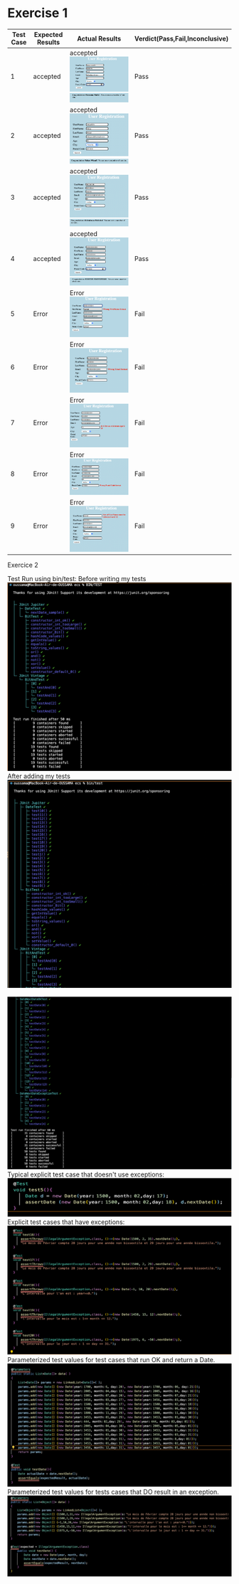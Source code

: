 # Exercise 1
| Test Case  | Expected Results   | Actual Results  | Verdict(Pass,Fail,Inconclusive)  |   
|------|------|------|------|
|  1 | accepted  | accepted <br> ![image](Images/Oussama_1.png) <br> ![image](Images/Oussama_2.png)| Pass   |   |
|  2 | accepted  | accepted <br> ![image](Images/Yahya_1.png) <br> ![image](Images/Yahya_2.png)| Pass   |   |
|  3 | accepted  | accepted <br> ![image](Images/Abdou_1.png) <br> ![image](Images/Abdou_2.png)| Pass   |   |
|  4 | accepted  | accepted <br> ![image](Images/XXXXXX_1.png) <br> ![image](Images/XXXXXX_2.png)| Pass   |   |
|  5 | Error  | Error <br> ![image](Images/Error_1.png) <br> | Fail   |   |
|  6 | Error  | Error <br> ![image](Images/Error_2.png) <br> | Fail   |   |
|  7 | Error  | Error <br> ![image](Images/Error_3.png) <br> | Fail   |   |
|  8 | Error  | Error <br> ![image](Images/Error_4.png) <br> | Fail   |   |
|  9 | Error  | Error <br> ![image](Images/Error_5.png) <br> | Fail   |   |

Exercice 2

Test Run using bin/test:
Before writing my tests
 <br> ![image](Images/one.png) <br>
After adding my tests
 <br> ![image](Images/two.png) <br>
  <br> ![image](Images/three.png) <br>
Typical explicit test case that doesn't use exceptions:
 <br> ![image](Images/Six.png) <br>
Explicit test cases that have exceptions:
  <br> ![image](Images/Seven.png) <br>
Parameterized test values for test cases that run OK and return a Date.
 <br> ![image](Images/four.png) <br>
Parameterized test values for tests cases that DO result in an exception.
 <br> ![image](Images/five.png) <br>


